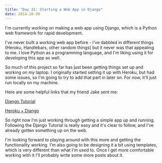 ```yaml
---
title: "Day 21: Starting a Web App in Django"
date: 2014-10-30
---
```


I'm currently working on making a web app using Django, which is a Python web framework for rapid development.

I've never built a working web app before - I've dabbled in different things (Heroku, Handlebars, other random things) but it never was that appealing to me. I love Python as a programming language, and I'm liking using it for developing this app as well.

So much of this project so far has just been getting things set up and working on my laptop. I originally started setting it up with Heroku, but had some issues, so I'm going to try to add that part in later on. For now, it'll just run locally on my machine.

Here are some helpful links that my friend Jake sent me:

[Django Tutorial](https://docs.djangoproject.com/en/1.7/intro/tutorial01/)

[Heroku + Django](https://devcenter.heroku.com/articles/getting-started-with-django)

So right now I'm just working through getting a simple app up and running. Following the Django Tutorial is really easy and it's clear to follow, and I've already gotten something up on the web.

I'm looking forward to playing around with this more and getting the functionality working. I'm also going to be designing it a bit using templates, which is very different than what I'm used to. Once I get more comfortable working with it I'll probably write some more posts about it.